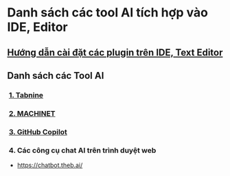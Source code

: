 # Danh sách các tool AI tích hợp vào IDE, Editor

## [Hướng dẫn cài đặt các plugin trên IDE, Text Editor](./install-plugins-instruct)

## Danh sách các Tool AI
### &nbsp;[1. Tabnine](./tabnine)
### &nbsp;[2. MACHINET](./machinet)
### &nbsp;[3. GitHub Copilot](./github-copilot)
### &nbsp;4. Các công cụ chat AI trên trình duyệt web

- https://chatbot.theb.ai/